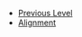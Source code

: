 <!-- docs/_sidebar.md created by Zachary Li -->

- [Previous Level](README)
- [Alignment](AI/Alignment.md)
